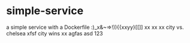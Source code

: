 # simple-service

a simple service with a Dockerfile :)_x&~=>!)){{xxyy}[[]]
xx
xx
xx
city vs. chelsea
xfsf
city wins
xx
agfas
asd
123